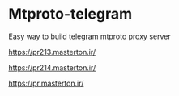 # Mtproto-telegram
Easy way to build telegram mtproto proxy server

https://pr213.masterton.ir/

https://pr214.masterton.ir/

https://pr.masterton.ir/
